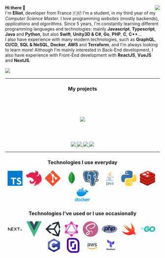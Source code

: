 <img align="right" src="https://github-readme-stats.vercel.app/api?username=noftaly&show_icons=true&hide_border=true&theme=github_dark" />
<b>Hi there 👋</b>
<br>
I'm <b>Elliot</b>, developer from France 🇫🇷! I'm a student, in my third year of my <i>Computer Science Master</i>. I love programming <i>websites</i> (mostly backends), <i>applications</i> and <i>algorithms</i>. Since 5 years, I'm constantly learning different programming languages and technologies: mainly <b>Javascript</b>, <b>Typescript</b>, <b>Java</b> and <b>Python</b>, but also <b>Swift</b>, <b>Unity3D & C#</b>, <b>Go</b>, <b>PHP</b>, <b>C</b>, <b>C++</b>...
<br>
I also have experience with many modern technologies, such as <b>GraphQL</b>, <b>CI/CD</b>, <b>SQL & NoSQL</b>, <b>Docker</b>, <b>AWS</b> and <b>Terraform</b>, and I'm always looking to learn more!
Although I'm mainly interested in Back-End development, I also have experience with Front-End development with <b>ReactJS</b>, <b>VueJS</b> and <b>NextJS</b>.
<br>
<br>
<img src="https://img.shields.io/badge/DISCORD-noftaly%230359-7289DA?style=for-the-badge" />

___

<h3 align="center">My projects</h3>

<br><br><br>

<p align="center">
	<a href="https://github.com/Okampus/okampus">
		<img src="https://github-readme-stats.vercel.app/api/pin/?username=Okampus&repo=okampus&theme=github_dark" />
	</a>
</p>

<br><br>

<p align="center">
<a href="https://github.com/Skript-MC/Swan">
	<img src="https://github-readme-stats.vercel.app/api/pin/?username=Skript-MC&repo=Swan&theme=github_dark" />
</a>
<a href="https://github.com/horizon-efrei/HorizonBot">
	<img src="https://github-readme-stats.vercel.app/api/pin/?username=horizon-efrei&repo=HorizonBot&theme=github_dark" />
</a>
<a href="https://github.com/noftaly/minefield">
	<img src="https://github-readme-stats.vercel.app/api/pin/?username=noftaly&repo=MineField&theme=github_dark" />
</a>
<a href="https://github.com/noftaly/laddergame">
	<img src="https://github-readme-stats.vercel.app/api/pin/?username=noftaly&repo=LadderGame&theme=github_dark" />
</a>
</p>

___

<h3 align="center">Technologies I use everyday</h3>

<p align="center">
<a href="https://www.typescriptlang.org"><img alt="TypeScript" src="./images/typescript.png" width="50" height="50" /></a>
&nbsp;
<a href="https://nestjs.com"><img alt="NestJS" src="./images/nestjs.png" height="50" /></a>
&nbsp;
<a href="https://git-scm.com"><img alt="Git" src="./images/git.png" width="50" height="50" /></a>
&nbsp;
<a href="https://www.mongodb.com"><img alt="MongoDB" src="./images/mongodb.png" height="50" /></a>
&nbsp;
<a href="https://www.postgresql.org"><img alt="Postgresql" src="./images/postgres.png" width="50" height="50" /></a>
&nbsp;
<a href="https://www.oracle.com/java/technologies/"><img alt="Java" src="./images/java.png" width="50" height="50" /></a>
&nbsp;
<a href="https://www.python.org"><img alt="Python" src="./images/python.png" width="50" height="50" /></a>
&nbsp;
<a href="https://redis.io"><img alt="Redis" src="./images/redis.png" width="50" height="50" /></a>
&nbsp;
<a href="https://www.docker.com"><img alt="Docker" src="./images/docker.png" width="50" height="50" /></a>
</p>

<h3 align="center">Technologies I've used or I use occasionally</h3>

<p align="center">
<a href="https://nextjs.org"><img alt="Next.js" src="./images/nextjs.png" width="50" height="50" /></a>
&nbsp;
<a href="https://vuejs.org"><img alt="Vue.js" src="./images/vuejs.png" width="50" height="50" /></a>
&nbsp;
<a href="https://unity3d.com"><img alt="Unity3D & C#" src="./images/unity.png" height="50" /></a>
&nbsp;
<a href="https://graphql.org"><img alt="GraphQL" src="./images/graphql.png" width="50" height="50" /></a>
&nbsp;
<a href="https://sass-lang.com"><img alt="SCSS" src="./images/scss.png" width="50" height="50" /></a>
&nbsp;
<a href="https://www.php.net"><img alt="PHP" src="./images/php.png" width="50" height="50" /></a>
&nbsp;
<a href="https://www.swift.org"><img alt="Swift" src="./images/swift.png" width="50" height="50" /></a>
&nbsp;
<a href="https://golang.org"><img alt="Go" src="./images/go.png" height="50" /></a>
&nbsp;
<a href="https://en.wikipedia.org/wiki/C_(programming_language)"><img alt="C" src="./images/c.png" width="50" height="50" /></a>
&nbsp;
<a href="https://www.scaleway.com"><img alt="Scaleway" src="./images/scaleway.png" width="50" height="50" /></a>
&nbsp;
<a href="https://aws.amazon.com"><img alt="AWS" src="./images/aws.png" width="50" height="50" /></a>
&nbsp;
<a href="https://www.terraform.io"><img alt="Terraform" src="./images/terraform.png" width="50" height="50" /></a>
</p>
